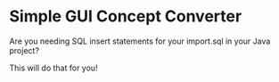# Simple GUI Concept Converter

Are you needing SQL insert statements for your import.sql in your Java project?

This will do that for you!
